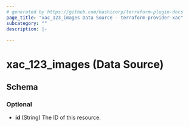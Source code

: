 ```yaml
---
# generated by https://github.com/hashicorp/terraform-plugin-docs
page_title: "xac_123_images Data Source - terraform-provider-xac"
subcategory: ""
description: |-
  
---
```


# xac_123_images (Data Source)





<!-- schema generated by tfplugindocs -->
## Schema

### Optional

- **id** (String) The ID of this resource.


